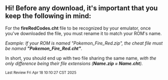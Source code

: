 ## Hi! Before any download, it's important that you keep the following in mind:
For the **fireRedCodes.cht** file to be recognized by your emulator, once you've downloaded the file, you must rename it to match your ROM's name.

*Example: If your ROM is named "Pokemon_Fire_Red.zip", the cheat file must be named **"Pokemon_Fire_Red.cht"**.*

In short, you should end up with two file sharing the same name, *with the only difference being their file extensions (**Name.zip = Name.cht**).*

<sub>Last Review Fri Apr 18 10:10:27 CST 2025</sub>
